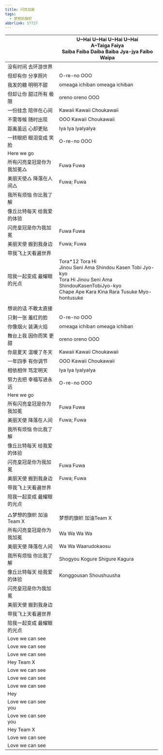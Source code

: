 ```yaml
---
title: 闪亮加冕
tags:
  - 梦想的旗帜
abbrlink: 57727
---
```

|      |U~Hai U~Hai U~Hai U~Hai<br>A~Taiga Faiya<br>Saiba Faiba Daiba Baiba Jya-jya Faibo Waipa|
|--|--|
|没有时间 去环游世界|      |
|但却有你 分享照片|O-re-no OOO|
|我发的糖 明明不甜|omeaga ichiban omeaga ichiban|
|但却让你 甜过所有 极限|oreno oreno OOO|
|一份挂念 陪伴在心间|Kawaii Kawaii Choukawaii|
|不需等候 随时出现|OOO Kawaii Choukawaii|
|距离虽远 心却更贴|Iya Iya IyaIyaIya|
|一转眼把 眼泪变成 笑脸|O-re-no OOO|
|Here we go|      |
|所有闪亮皇冠是你为我加冕△|Fuwa Fuwa|
|美丽天使△ 降落在人间△|Fuwa; Fuwa|
|我所有烦恼 你比我了解|      |
|像丘比特每天 给我爱的体验|      |
|闪亮皇冠是你为我加冕|Fuwa Fuwa|
|美丽天使 搬到我身边|Fuwa; Fuwa|
|带我飞上天看遍世界|      |
|陪我一起变成 最耀眼的光点|Tora*12 Tora Hi<br>Jinou Seni Ama Shindou Kasen Tobi Jyo-kyo<br>Tora Hi Jinou Seni Ama ShindouKasenTobiJyo-kyo<br>Chape Ape Kara Kina Rara Tusuke Myo-hontusuke|
|      |      |
|想说的话 不敢太直接|      |
|只剩一张 羞红的脸|O-re-no OOO|
|你像烟火 装满火焰|omeaga ichiban omeaga ichiban|
|舞台上我 因你而笑 更甜|oreno oreno OOO|
|你是夏天 温暖了冬天|Kawaii Kawaii Choukawaii|
|一年四季 有你调节|OOO Kawaii Choukawaii|
|相依相伴 笃定明天|Iya Iya IyaIyaIya|
|努力去把 幸福写进永远|O-re-no OOO|
|Here we go|      |
|所有闪亮皇冠是你为我加冕|Fuwa Fuwa|
|美丽天使 降落在人间|Fuwa; Fuwa|
|我所有烦恼 你比我了解|      |
|像丘比特每天 给我爱的体验|      |
|闪亮皇冠是你为我加冕|Fuwa Fuwa|
|美丽天使 搬到我身边|Fuwa; Fuwa|
|带我飞上天看遍世界|      |
|陪我一起变成 最耀眼的光点|      |
|      |      |
|△梦想的旗帜 加油Team X|梦想的旗帜 加油Team X|
|所有闪亮皇冠是你为我加冕|Wa Wa Wa Wa|
|美丽天使 降落在人间|Wa Wa Waarudokaosu|
|我所有烦恼 你比我了解|Shogyou Kogure Shigure Kagura|
|像丘比特每天 给我爱的体验|Konggousan Shoushuusha|
|闪亮皇冠是你为我加冕|      |
|美丽天使 搬到我身边|      |
|带我飞上天看遍世界|      |
|陪我一起变成 最耀眼的光点|      |
|Love we can see|      |
|Love we can see|      |
|Love we can see|      |
|Hey Team X|      |
|Love we can see|      |
|Love we can see|      |
|Love we can see|      |
|Hey|      |
|Love we can see you|      |
|Love we can see you|      |
|Hey Team X|      |
|Love we can see|      |
|Love we can see|      |